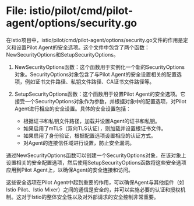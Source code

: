 # File: istio/pilot/cmd/pilot-agent/options/security.go

在Istio项目中，istio/pilot/cmd/pilot-agent/options/security.go文件的作用是定义和设置Pilot Agent的安全选项。这个文件中包含了两个函数：NewSecurityOptions和SetupSecurityOptions。

1. NewSecurityOptions函数：这个函数用于实例化一个新的SecurityOptions对象。SecurityOptions对象包含了与Pilot Agent的安全设置相关的配置选项，例如证书文件路径、私钥文件路径、CA证书文件路径等。

2. SetupSecurityOptions函数：这个函数用于设置Pilot Agent的安全选项。它接受一个SecurityOptions对象作为参数，并根据对象中的配置选项，对Pilot Agent进行相应的安全设置。具体的安全设置包括：

   - 根据证书和私钥文件路径，加载并设置Agent的证书和私钥。
   - 如果启用了mTLS（双向TLS认证），则加载并设置根证书文件。
   - 如果启用了身份验证，根据配置选项设置相应的认证方式。
   - 对Agent的连接信任域进行设置，防止安全漏洞。

通过NewSecurityOptions函数可以创建一个SecurityOptions对象，在该对象上设置相关的安全配置选项，然后使用SetupSecurityOptions函数将这些安全选项应用到Pilot Agent上，以确保Agent的安全连接和访问。

这些安全选项在Pilot Agent中起到重要的作用，可以确保Agent与其他组件（如Istio Pilot、Istio Mixer）之间的通信是安全的，并可以实施必要的认证和授权机制。这对于Istio的整体安全性以及对外部请求的安全控制非常重要。

